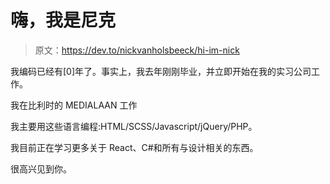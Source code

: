 # 嗨，我是尼克

> 原文：<https://dev.to/nickvanholsbeeck/hi-im-nick>

我编码已经有[0]年了。事实上，我去年刚刚毕业，并立即开始在我的实习公司工作。

我在比利时的 MEDIALAAN 工作

我主要用这些语言编程:HTML/SCSS/Javascript/jQuery/PHP。

我目前正在学习更多关于 React、C#和所有与设计相关的东西。

很高兴见到你。